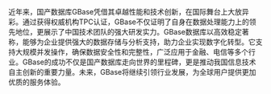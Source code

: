 近年来，国产数据库GBase凭借其卓越性能和技术创新，在国际舞台上大放异彩。通过获得权威机构TPC认证，GBase不仅证明了自身在数据处理能力上的领先地位，更展示了中国技术团队的强大研发实力。GBase数据库以高效稳定著称，能够为企业提供强大的数据存储与分析支持，助力企业实现数字化转型。它支持大规模并发操作，确保数据安全性和完整性，广泛应用于金融、电信等多个行业。GBase的成功不仅是国产数据库走向世界的里程碑，更是推动我国信息技术自主创新的重要力量。未来，GBase将继续引领行业发展，为全球用户提供更加优质的服务体验。